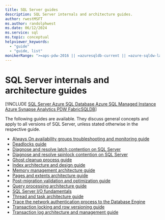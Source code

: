```yaml
---
title: SQL Server guides
description: SQL Server internals and architecture guides.
author: rwestMSFT
ms.author: randolphwest
ms.date: 06/12/2024
ms.service: sql
ms.topic: conceptual
helpviewer_keywords:
  - "guide"
  - "guide, list"
monikerRange: ">=aps-pdw-2016 || =azuresqldb-current || =azure-sqldw-latest || >=sql-server-2016 || >=sql-server-linux-2017 || =azuresqldb-mi-current || =fabric"
---
```

# SQL Server internals and architecture guides

[!INCLUDE [SQL Server Azure SQL Database Azure SQL Managed Instance Azure Synapse Analytics PDW FabricSQLDB](../includes/applies-to-version/sql-asdb-asdbmi-asa-pdw-fabricsqldb.md)]

The following guides are available. They discuss general concepts and apply to all versions of SQL Server, unless stated otherwise in the respective guide.

- [Always On availability groups troubleshooting and monitoring guide](/previous-versions/sql/sql-server-guides/dn135328(v=sql.110))
- [Deadlocks guide](sql-server-deadlocks-guide.md)
- [Diagnose and resolve latch contention on SQL Server](diagnose-resolve-latch-contention.md)
- [Diagnose and resolve spinlock contention on SQL Server](diagnose-resolve-spinlock-contention.md)
- [Ghost cleanup process guide](ghost-record-cleanup-process-guide.md)
- [Index architecture and design guide](sql-server-index-design-guide.md)
- [Memory management architecture guide](memory-management-architecture-guide.md)
- [Pages and extents architecture guide](pages-and-extents-architecture-guide.md)
- [Post-migration validation and optimization guide](post-migration-validation-and-optimization-guide.md)
- [Query processing architecture guide](query-processing-architecture-guide.md)
- [SQL Server I/O fundamentals](sql-server-storage-guide.md)
- [Thread and task architecture guide](thread-and-task-architecture-guide.md)
- [Trace the network authentication process to the Database Engine](database-engine-connection-open-network-trace.md)
- [Transaction locking and row versioning guide](sql-server-transaction-locking-and-row-versioning-guide.md)
- [Transaction log architecture and management guide](sql-server-transaction-log-architecture-and-management-guide.md)
